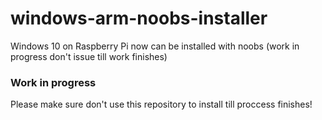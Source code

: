 # windows-arm-noobs-installer
Windows 10 on Raspberry Pi now can be installed with noobs (work in progress don't issue till work finishes)

### Work in progress
Please make sure don't use this repository to install till proccess finishes!

